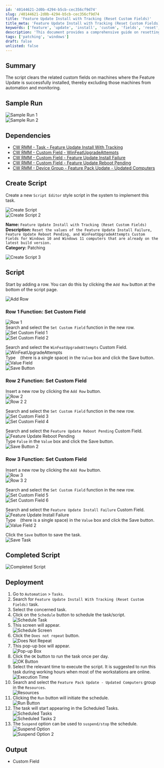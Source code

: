 ```yaml
---
id: '40144621-2d0b-4294-b5cb-cec356cf9d74'
slug: /40144621-2d0b-4294-b5cb-cec356cf9d74
title: 'Feature Update Install with Tracking (Reset Custom Fields)'
title_meta: 'Feature Update Install with Tracking (Reset Custom Fields)'
keywords: ['feature', 'update', 'install', 'custom', 'fields', 'reset', 'tracking']
description: 'This document provides a comprehensive guide on resetting custom fields for Windows 10 and Windows 11 computers after a successful feature update installation. It includes sample runs, dependencies, script creation, and deployment instructions to ensure proper automation and monitoring.'
tags: ['patching', 'windows']
draft: false
unlisted: false
---
```


## Summary

The script clears the related custom fields on machines where the Feature Update is successfully installed, thereby excluding those machines from automation and monitoring.

## Sample Run

![Sample Run 1](../../../static/img/docs/40144621-2d0b-4294-b5cb-cec356cf9d74/image_1_1.webp)  
![Sample Run 2](../../../static/img/docs/40144621-2d0b-4294-b5cb-cec356cf9d74/image_2_1.webp)  

## Dependencies

- [CW RMM - Task - Feature Update Install With Tracking](/docs/5244ac77-6926-4902-a183-b4b2aac18e2b)
- [CW RMM - Custom Field - WinFeatUpgradeAttempts](/docs/58b312bd-f26c-4b05-ab92-c184520d05de)
- [CW RMM - Custom Field - Feature Update Install Failure](/docs/1c9abaeb-17f0-4a3b-86ee-953b5b713dc3)
- [CW RMM - Custom Field - Feature Update Reboot Pending](/docs/45e14854-ba83-4737-8264-b5cd809fca56)
- [CW RMM - Device Group - Feature Pack Update - Updated Computers](/docs/72490aca-9d0d-47b9-88a9-437279e21d7a)

## Create Script

Create a new `Script Editor` style script in the system to implement this task.

![Create Script](../../../static/img/docs/40144621-2d0b-4294-b5cb-cec356cf9d74/image_3_1.webp)  
![Create Script 2](../../../static/img/docs/40144621-2d0b-4294-b5cb-cec356cf9d74/image_4_1.webp)  

**Name:** `Feature Update Install with Tracking (Reset Custom Fields)`  
**Description:** `Reset the values of the Feature Update Install Failure, Feature Update Reboot Pending, and WinFeatUpgradeAttempts Custom Fields for Windows 10 and Windows 11 computers that are already on the latest build version.`  
**Category:** Patching  

![Create Script 3](../../../static/img/docs/40144621-2d0b-4294-b5cb-cec356cf9d74/image_5_1.webp)  

## Script

Start by adding a row. You can do this by clicking the `Add Row` button at the bottom of the script page.

![Add Row](../../../static/img/docs/40144621-2d0b-4294-b5cb-cec356cf9d74/image_6_1.webp)  

### Row 1 Function: Set Custom Field  
![Row 1](../../../static/img/docs/40144621-2d0b-4294-b5cb-cec356cf9d74/image_7_1.webp)  
Search and select the `Set Custom Field` function in the new row.  
![Set Custom Field 1](../../../static/img/docs/40144621-2d0b-4294-b5cb-cec356cf9d74/image_8_1.webp)  
![Set Custom Field 2](../../../static/img/docs/40144621-2d0b-4294-b5cb-cec356cf9d74/image_9_1.webp)  

Search and select the `WinFeatUpgradeAttempts` Custom Field.  
![WinFeatUpgradeAttempts](../../../static/img/docs/40144621-2d0b-4294-b5cb-cec356cf9d74/image_10_1.webp)  
Type ` ` (there is a single space) in the `Value` box and click the Save button.  
![Value Field](../../../static/img/docs/40144621-2d0b-4294-b5cb-cec356cf9d74/image_11_1.webp)  
![Save Button](../../../static/img/docs/40144621-2d0b-4294-b5cb-cec356cf9d74/image_12_1.webp)  

### Row 2 Function: Set Custom Field  
Insert a new row by clicking the `Add Row` button.  
![Row 2](../../../static/img/docs/40144621-2d0b-4294-b5cb-cec356cf9d74/image_13_1.webp)  
![Row 2 2](../../../static/img/docs/40144621-2d0b-4294-b5cb-cec356cf9d74/image_7_1.webp)  

Search and select the `Set Custom Field` function in the new row.  
![Set Custom Field 3](../../../static/img/docs/40144621-2d0b-4294-b5cb-cec356cf9d74/image_8_1.webp)  
![Set Custom Field 4](../../../static/img/docs/40144621-2d0b-4294-b5cb-cec356cf9d74/image_9_1.webp)  

Search and select the `Feature Update Reboot Pending` Custom Field.  
![Feature Update Reboot Pending](../../../static/img/docs/40144621-2d0b-4294-b5cb-cec356cf9d74/image_14_1.webp)  
Type `False` in the `Value` box and click the Save button.  
![Save Button 2](../../../static/img/docs/40144621-2d0b-4294-b5cb-cec356cf9d74/image_15_1.webp)  

### Row 3 Function: Set Custom Field  
Insert a new row by clicking the `Add Row` button.  
![Row 3](../../../static/img/docs/40144621-2d0b-4294-b5cb-cec356cf9d74/image_13_1.webp)  
![Row 3 2](../../../static/img/docs/40144621-2d0b-4294-b5cb-cec356cf9d74/image_7_1.webp)  

Search and select the `Set Custom Field` function in the new row.  
![Set Custom Field 5](../../../static/img/docs/40144621-2d0b-4294-b5cb-cec356cf9d74/image_8_1.webp)  
![Set Custom Field 6](../../../static/img/docs/40144621-2d0b-4294-b5cb-cec356cf9d74/image_9_1.webp)  

Search and select the `Feature Update Install Failure` Custom Field.  
![Feature Update Install Failure](../../../static/img/docs/40144621-2d0b-4294-b5cb-cec356cf9d74/image_16_1.webp)  
Type ` ` (there is a single space) in the `Value` box and click the Save button.  
![Value Field 2](../../../static/img/docs/40144621-2d0b-4294-b5cb-cec356cf9d74/image_17_1.webp)  

Click the `Save` button to save the task.  
![Save Task](../../../static/img/docs/40144621-2d0b-4294-b5cb-cec356cf9d74/image_18_1.webp)  

## Completed Script

![Completed Script](../../../static/img/docs/40144621-2d0b-4294-b5cb-cec356cf9d74/image_19_1.webp)  

## Deployment

1. Go to `Automation` > `Tasks`.
2. Search for `Feature Update Install With Tracking (Reset Custom Fields)` task.
3. Select the concerned task.
4. Click on the `Schedule` button to schedule the task/script.  
   ![Schedule Task](../../../static/img/docs/40144621-2d0b-4294-b5cb-cec356cf9d74/image_20_1.webp)  
5. This screen will appear.  
   ![Schedule Screen](../../../static/img/docs/40144621-2d0b-4294-b5cb-cec356cf9d74/image_21_1.webp)  
6. Click the `Does not repeat` button.  
   ![Does Not Repeat](../../../static/img/docs/40144621-2d0b-4294-b5cb-cec356cf9d74/image_22_1.webp)  
7. This pop-up box will appear.  
   ![Pop-up Box](../../../static/img/docs/40144621-2d0b-4294-b5cb-cec356cf9d74/image_23_1.webp)  
8. Click the `OK` button to run the task once per day.  
   ![OK Button](../../../static/img/docs/40144621-2d0b-4294-b5cb-cec356cf9d74/image_24_1.webp)  
9. Select the relevant time to execute the script. It is suggested to run this task during working hours when most of the workstations are online.  
   ![Execution Time](../../../static/img/docs/40144621-2d0b-4294-b5cb-cec356cf9d74/image_24_1.webp)  
10. Search and select the `Feature Pack Update - Updated Computers` group in the `Resources`.  
    ![Resources](../../../static/img/docs/40144621-2d0b-4294-b5cb-cec356cf9d74/image_25_1.webp)  
11. Clicking the `Run` button will initiate the schedule.  
    ![Run Button](../../../static/img/docs/40144621-2d0b-4294-b5cb-cec356cf9d74/image_26_1.webp)  
12. The task will start appearing in the Scheduled Tasks.  
    ![Scheduled Tasks](../../../static/img/docs/40144621-2d0b-4294-b5cb-cec356cf9d74/image_27_1.webp)  
    ![Scheduled Tasks 2](../../../static/img/docs/40144621-2d0b-4294-b5cb-cec356cf9d74/image_28_1.webp)  
13. The `Suspend` option can be used to `suspend/stop` the schedule.  
    ![Suspend Option](../../../static/img/docs/40144621-2d0b-4294-b5cb-cec356cf9d74/image_29_1.webp)  
    ![Suspend Option 2](../../../static/img/docs/40144621-2d0b-4294-b5cb-cec356cf9d74/image_30_1.webp)  

## Output

- Custom Field

